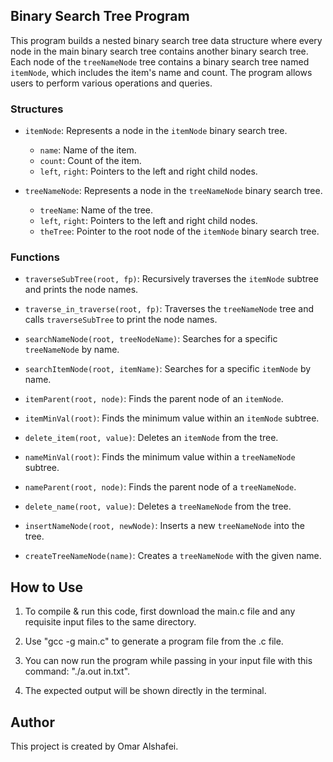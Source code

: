 ## Binary Search Tree Program

This program builds a nested binary search tree data structure where every node in the main binary search tree contains another binary search tree. Each node of the `treeNameNode` tree contains a binary search tree named `itemNode`, which includes the item's name and count. The program allows users to perform various operations and queries.

### Structures

- `itemNode`: Represents a node in the `itemNode` binary search tree.
  - `name`: Name of the item.
  - `count`: Count of the item.
  - `left`, `right`: Pointers to the left and right child nodes.

- `treeNameNode`: Represents a node in the `treeNameNode` binary search tree.
  - `treeName`: Name of the tree.
  - `left`, `right`: Pointers to the left and right child nodes.
  - `theTree`: Pointer to the root node of the `itemNode` binary search tree.

### Functions

- `traverseSubTree(root, fp)`: Recursively traverses the `itemNode` subtree and prints the node names.

- `traverse_in_traverse(root, fp)`: Traverses the `treeNameNode` tree and calls `traverseSubTree` to print the node names.

- `searchNameNode(root, treeNodeName)`: Searches for a specific `treeNameNode` by name.

- `searchItemNode(root, itemName)`: Searches for a specific `itemNode` by name.

- `itemParent(root, node)`: Finds the parent node of an `itemNode`.

- `itemMinVal(root)`: Finds the minimum value within an `itemNode` subtree.

- `delete_item(root, value)`: Deletes an `itemNode` from the tree.

- `nameMinVal(root)`: Finds the minimum value within a `treeNameNode` subtree.

- `nameParent(root, node)`: Finds the parent node of a `treeNameNode`.

- `delete_name(root, value)`: Deletes a `treeNameNode` from the tree.

- `insertNameNode(root, newNode)`: Inserts a new `treeNameNode` into the tree.

- `createTreeNameNode(name)`: Creates a `treeNameNode` with the given name.

## How to Use

1. To compile & run this code, first download the main.c file and any requisite input files to the same directory.

2. Use "gcc -g main.c" to generate a program file from the .c file.

3. You can now run the program while passing in your input file with this command: "./a.out in.txt".

4. The expected output will be shown directly in the terminal.

## Author

This project is created by Omar Alshafei.
